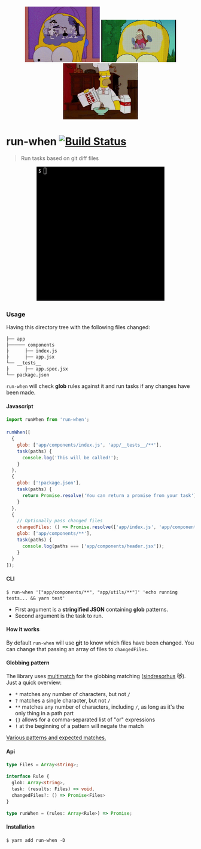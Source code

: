 <p align="center">
  <img src="demo/1.gif" width="200">
  <img src="demo/2.gif" width="200">
  <img src="demo/3.gif" width="200">
</p>

# run-when [![Build Status](https://travis-ci.org/zzarcon/run-when.svg)](https://travis-ci.org/zzarcon/run-when)
> Run tasks based on git diff files

<p align="center">
  <img src="demo/6.gif">
</p>

### Usage

Having this directory tree with the following files changed:

```
├── app
├────── components
├      ├── index.js
├      ├── app.jsx
└── __tests__
├      ├── app.spec.jsx
└── package.json
```

```run-when``` will check **glob** rules against it and run tasks if any changes have been made.

#### Javascript

```javascript
import runWhen from 'run-when';

runWhen([
  {
    glob: ['app/components/index.js', 'app/__tests__/**'],
    task(paths) {
      console.log('This will be called!');
    }
  },
  {
    glob: ['!package.json'],
    task(paths) {
      return Promise.resolve('You can return a promise from your task');
    }
  },
  {
    // Optionally pass changed files
    changedFiles: () => Promise.resolve(['app/index.js', 'app/components/header.jsx']),
    glob: ['app/components/**'],
    task(paths) {
      console.log(paths === ['app/components/header.jsx']);
    }
  }
]);

```

#### CLI

```
$ run-when '["app/components/**", "app/utils/**"]' 'echo running tests... && yarn test'
```

* First argument is a **stringified JSON** containing **glob** patterns.
* Second argument is the task to run.

#### How it works

By default ```run-when``` will use **git** to know which files have been changed. You can change that
passing an array of files to ```changedFiles```.

#### Globbing pattern

The library uses [multimatch](https://github.com/sindresorhus/multimatch) for the globbing matching ([sindresorhus](https://github.com/sindresorhus) 😻). Just a quick overview:

- `*` matches any number of characters, but not `/`
- `?` matches a single character, but not `/`
- `**` matches any number of characters, including `/`, as long as it's the only thing in a path part
- `{}` allows for a comma-separated list of "or" expressions
- `!` at the beginning of a pattern will negate the match

[Various patterns and expected matches.](https://github.com/sindresorhus/multimatch/blob/master/test/test.js)

#### Api

```typescript
type Files = Array<string>;
```

```typescript
interface Rule {
  glob: Array<string>,
  task: (results: Files) => void,
  changedFiles?: () => Promise<Files>
}
```

```typescript
type runWhen = (rules: Array<Rule>) => Promise;
```

#### Installation

```
$ yarn add run-when -D
```

